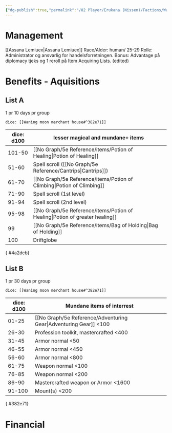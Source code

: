 ```yaml
---
{"dg-publish":true,"permalink":"/02 Player/Erukana (Nissen)/Factions/Waning moon merchant house/","tags":["Erukana"]}
---
```



# Management

[[Assana Lemiuex\|Assana Lemiuex]] 
Race/Alder: human/ 25-29
Rolle: Administrator og ansvarlig for handelsforretningen.
Bonus: Advantage på diplomacy tjeks og 1 reroll på Item Acquiring Lists. (edited)


# Benefits - Aquisitions

## List A
1 pr 10 days pr group

`dice: [[Waning moon merchant house#^382e71]]`

| dice: d100 | lesser magical and mundane+ items                |
| ---------- | ------------------------------------------------ |
| 101-50     | [[No Graph/5e Reference/items/Potion of Healing\|Potion of Healing]]                            |
| 51-60      | Spell scroll ([[No Graph/5e Reference/Cantrips\|Cantrips]])                      |
| 61-70      | [[No Graph/5e Reference/items/Potion of Climbing\|Potion of Climbing]]                           |
| 71-90      | Spell scroll (1st level)                         |
| 91-94      | Spell scroll (2nd level)                         |
| 95-98      | [[No Graph/5e Reference/items/Potion of Healing\|Potion of greater healing]] |
| 99         | [[No Graph/5e Reference/items/Bag of Holding\|Bag of Holding]]                               |
| 100        | Driftglobe                                       |
{ #4a2dcb}


## List B
1 pr 30 days pr group 

`dice: [[Waning moon merchant house#^382e71]]`

| dice: d100 | Mundane items of interrest             |
| ---------- | -------------------------------------- |
| 01-25      | [[No Graph/5e Reference/Adventuring Gear\|Adventuring Gear]] <100              |
| 26-30      | Profession toolkit, mastercrafted <400 |
| 31-45      | Armor normal <50                       |
| 46-55      | Armor normal <450                      |
| 56-60      | Armor normal <800                      |
| 61-75      | Weapon normal <100                     |
| 76-85      | Weapon normal <200                     |
| 86-90      | Mastercrafted weapon or Armor <1600    |
| 91-100     | Mount(s) <200                          |
{ #382e71}


# Financial